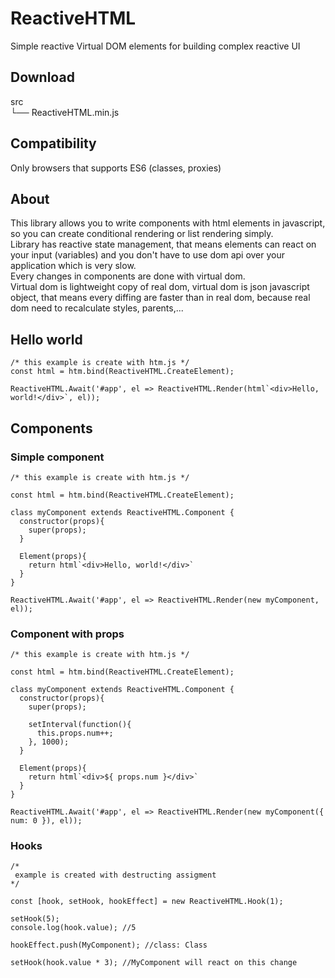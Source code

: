 # ReactiveHTML
Simple reactive Virtual DOM elements for building complex reactive UI

## Download

src  
 └── ReactiveHTML.min.js
 
 ## Compatibility   
 Only browsers that supports ES6 (classes, proxies)   
 
 ## About
 This library allows you to write components with html elements in javascript, so you can create conditional rendering or list rendering simply.   
 Library has reactive state management, that means elements can react on your input (variables) and you don't have to use dom api over your application which is very slow.    
 Every changes in components are done with virtual dom.    
 Virtual dom is lightweight copy of real dom, virtual dom is json javascript object, that means every diffing are faster than in real dom, because real dom need to recalculate styles, parents,...    
 
 ## Hello world
 ```
 /* this example is create with htm.js */
 const html = htm.bind(ReactiveHTML.CreateElement);
 
 ReactiveHTML.Await('#app', el => ReactiveHTML.Render(html`<div>Hello, world!</div>`, el));
 ```
 
 ## Components
 ### Simple component
 ```
 /* this example is create with htm.js */

 const html = htm.bind(ReactiveHTML.CreateElement);
 
 class myComponent extends ReactiveHTML.Component {
   constructor(props){
     super(props);
   }
   
   Element(props){
     return html`<div>Hello, world!</div>`
   }
 }
 
 ReactiveHTML.Await('#app', el => ReactiveHTML.Render(new myComponent, el));
 ```
 
 ### Component with props
 ```
 /* this example is create with htm.js */

 const html = htm.bind(ReactiveHTML.CreateElement);
 
 class myComponent extends ReactiveHTML.Component {
   constructor(props){
     super(props);
     
     setInterval(function(){
       this.props.num++;
     }, 1000);
   }
   
   Element(props){
     return html`<div>${ props.num }</div>`
   }
 }
 
 ReactiveHTML.Await('#app', el => ReactiveHTML.Render(new myComponent({ num: 0 }), el));
 ```

 ### Hooks
 ```
 /*
  example is created with destructing assigment
 */
 
 const [hook, setHook, hookEffect] = new ReactiveHTML.Hook(1);
 
 setHook(5);
 console.log(hook.value); //5
 
 hookEffect.push(MyComponent); //class: Class
 
 setHook(hook.value * 3); //MyComponent will react on this change

 ```


